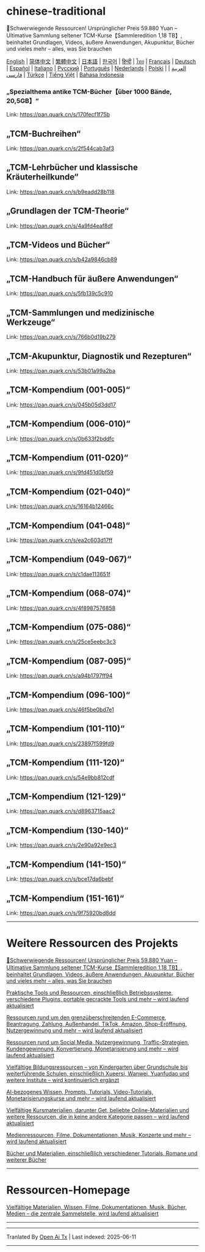 # chinese-traditional
🎁Schwerwiegende Ressourcen! Ursprünglicher Preis 59.880 Yuan – Ultimative Sammlung seltener TCM-Kurse【Sammleredition 1,18 TB】, beinhaltet Grundlagen, Videos, äußere Anwendungen, Akupunktur, Bücher und vieles mehr – alles, was Sie brauchen

[English](https://openaitx.github.io/view.html?user=mswnlz&project=chinese-traditional&lang=en) | [简体中文](https://openaitx.github.io/view.html?user=mswnlz&project=chinese-traditional&lang=zh-CN) | [繁體中文](https://openaitx.github.io/view.html?user=mswnlz&project=chinese-traditional&lang=zh-TW) | [日本語](https://openaitx.github.io/view.html?user=mswnlz&project=chinese-traditional&lang=ja) | [한국어](https://openaitx.github.io/view.html?user=mswnlz&project=chinese-traditional&lang=ko) | [हिन्दी](https://openaitx.github.io/view.html?user=mswnlz&project=chinese-traditional&lang=hi) | [ไทย](https://openaitx.github.io/view.html?user=mswnlz&project=chinese-traditional&lang=th) | [Français](https://openaitx.github.io/view.html?user=mswnlz&project=chinese-traditional&lang=fr) | [Deutsch](https://openaitx.github.io/view.html?user=mswnlz&project=chinese-traditional&lang=de) | [Español](https://openaitx.github.io/view.html?user=mswnlz&project=chinese-traditional&lang=es) | [Italiano](https://openaitx.github.io/view.html?user=mswnlz&project=chinese-traditional&lang=it) | [Русский](https://openaitx.github.io/view.html?user=mswnlz&project=chinese-traditional&lang=ru) | [Português](https://openaitx.github.io/view.html?user=mswnlz&project=chinese-traditional&lang=pt) | [Nederlands](https://openaitx.github.io/view.html?user=mswnlz&project=chinese-traditional&lang=nl) | [Polski](https://openaitx.github.io/view.html?user=mswnlz&project=chinese-traditional&lang=pl) | [العربية](https://openaitx.github.io/view.html?user=mswnlz&project=chinese-traditional&lang=ar) | [فارسی](https://openaitx.github.io/view.html?user=mswnlz&project=chinese-traditional&lang=fa) | [Türkçe](https://openaitx.github.io/view.html?user=mswnlz&project=chinese-traditional&lang=tr) | [Tiếng Việt](https://openaitx.github.io/view.html?user=mswnlz&project=chinese-traditional&lang=vi) | [Bahasa Indonesia](https://openaitx.github.io/view.html?user=mswnlz&project=chinese-traditional&lang=id)

###  „Spezialthema antike TCM-Bücher【über 1000 Bände, 20,5GB】“

Link: https://pan.quark.cn/s/170fecf1f75b

## „TCM-Buchreihen“
Link: https://pan.quark.cn/s/2f544cab3af3

## „TCM-Lehrbücher und klassische Kräuterheilkunde“
Link: https://pan.quark.cn/s/b9eadd28b118

## „Grundlagen der TCM-Theorie“
Link: https://pan.quark.cn/s/4a9fd4eaf8df

## „TCM-Videos und Bücher“
Link: https://pan.quark.cn/s/b42a9846cb89

## „TCM-Handbuch für äußere Anwendungen“
Link: https://pan.quark.cn/s/5fb139c5c910

## „TCM-Sammlungen und medizinische Werkzeuge“
Link: https://pan.quark.cn/s/766b0d19b279

## „TCM-Akupunktur, Diagnostik und Rezepturen“
Link: https://pan.quark.cn/s/53b01a99a2ba




## „TCM-Kompendium (001-005)“
Link: https://pan.quark.cn/s/045b05d3dd17

## „TCM-Kompendium (006-010)“
Link: https://pan.quark.cn/s/0b633f2bddfc

## „TCM-Kompendium (011-020)“
Link: https://pan.quark.cn/s/9fd451d0bf59

## „TCM-Kompendium (021-040)“
Link: https://pan.quark.cn/s/16164b12466c

## „TCM-Kompendium (041-048)“
Link: https://pan.quark.cn/s/ea2c603d17ff

## „TCM-Kompendium (049-067)“
Link: https://pan.quark.cn/s/c1dae113651f

## „TCM-Kompendium (068-074)“
Link: https://pan.quark.cn/s/4f8987576858

## „TCM-Kompendium (075-086)“
Link: https://pan.quark.cn/s/25ce5eebc3c3

## „TCM-Kompendium (087-095)“
Link: https://pan.quark.cn/s/a94b1797ff94

## „TCM-Kompendium (096-100)“
Link: https://pan.quark.cn/s/46f5be0bd7e1

## „TCM-Kompendium (101-110)“
Link: https://pan.quark.cn/s/23897f599fd9

## „TCM-Kompendium (111-120)“
Link: https://pan.quark.cn/s/54e9bb812cdf

## „TCM-Kompendium (121-129)“
Link: https://pan.quark.cn/s/d8963715aac2

## „TCM-Kompendium (130-140)“
Link: https://pan.quark.cn/s/2e90a92e9ec3

## „TCM-Kompendium (141-150)“
Link: https://pan.quark.cn/s/bce17da6bebf

## „TCM-Kompendium (151-161)“
Link: https://pan.quark.cn/s/9f75920bd8dd


---------------
# Weitere Ressourcen des Projekts

[🎁Schwerwiegende Ressourcen! Ursprünglicher Preis 59.880 Yuan – Ultimative Sammlung seltener TCM-Kurse【Sammleredition 1,18 TB】, beinhaltet Grundlagen, Videos, äußere Anwendungen, Akupunktur, Bücher und vieles mehr – alles, was Sie brauchen](https://github.com/mswnlz/chinese-traditional)

[Praktische Tools und Ressourcen, einschließlich Betriebssysteme, verschiedene Plugins, portable gecrackte Tools und mehr – wird laufend aktualisiert](https://github.com/mswnlz/tools)


[Ressourcen rund um den grenzüberschreitenden E-Commerce, Beantragung, Zahlung, Außenhandel, TikTok, Amazon, Shop-Eröffnung, Nutzergewinnung und mehr – wird laufend aktualisiert](https://github.com/mswnlz/cross-border)

[Ressourcen rund um Social Media, Nutzergewinnung, Traffic-Strategien, Kundengewinnung, Konvertierung, Monetarisierung und mehr – wird laufend aktualisiert](https://github.com/mswnlz/self-media)

[Vielfältige Bildungsressourcen – von Kindergarten über Grundschule bis weiterführende Schulen, einschließlich Xueersi, Wanwei, Yuanfudao und weitere Institute – wird kontinuierlich ergänzt](https://github.com/mswnlz/edu-knowlege)

[AI-bezogenes Wissen, Prompts, Tutorials, Video-Tutorials, Monetarisierungskurse und mehr – wird laufend aktualisiert](https://github.com/mswnlz/AIknowledge)

[Vielfältige Kursmaterialien, darunter Get, beliebte Online-Materialien und weitere Ressourcen, die in keine andere Kategorie passen – wird laufend aktualisiert](https://github.com/mswnlz/curriculum)

[Medienressourcen, Filme, Dokumentationen, Musik, Konzerte und mehr – wird laufend aktualisiert](https://github.com/mswnlz/movies)

[Bücher und Materialien, einschließlich verschiedener Tutorials, Romane und weiterer Bücher](https://github.com/mswnlz/book)


---------------

# Ressourcen-Homepage
[Vielfältige Materialien, Wissen, Filme, Dokumentationen, Musik, Bücher, Medien – die zentrale Sammelstelle, wird laufend aktualisiert](https://github.com/mswnlz)

---------------



---

Tranlated By [Open Ai Tx](https://github.com/OpenAiTx/OpenAiTx) | Last indexed: 2025-06-11

---
